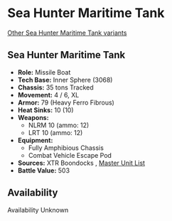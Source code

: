 # Sea Hunter Maritime Tank 

[Other Sea Hunter Maritime Tank variants](../sea_hunter_maritime_tank.md) 

## Sea Hunter Maritime Tank 

- **Role:** Missile Boat 
- **Tech Base:** Inner Sphere (3068) 
- **Chassis:** 35 tons Tracked 
- **Movement:** 4 / 6, XL 
- **Armor:** 79 (Heavy Ferro Fibrous) 
- **Heat Sinks:** 10 (10) 
- **Weapons:** 
  - NLRM 10 (ammo: 12) 
  - LRT 10 (ammo: 12) 
- **Equipment:** 
  - Fully Amphibious Chassis 
  - Combat Vehicle Escape Pod 
- **Sources:** XTR Boondocks , [Master Unit List](http://masterunitlist.info/Unit/Details/2854) 
- **Battle Value:** 503 

## Availability 

Availability Unknown 

